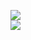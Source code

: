 [![](https://img.shields.io/badge/Made%20With-Github%20Spray-lightgrey.svg?style=for-the-badge&logo=github)](https://github.com/Annihil/github-spray#5124)  
[![](https://i.imgur.com/2DrTn0Z.gif)](https://github.com/Annihil/github-spray)